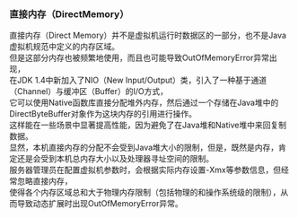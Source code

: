 ### 直接内存（DirectMemory）
直接内存（Direct Memory）并不是虚拟机运行时数据区的一部分，也不是Java虚拟机规范中定义的内存区域。   
但是这部分内存也被频繁地使用，而且也可能导致OutOfMemoryError异常出现，    
在JDK 1.4中新加入了NIO（New Input/Output）类，引入了一种基于通道（Channel）与缓冲区（Buffer）的I/O方式，  
它可以使用Native函数库直接分配堆外内存，然后通过一个存储在Java堆中的DirectByteBuffer对象作为这块内存的引用进行操作。     
这样能在一些场景中显著提高性能，因为避免了在Java堆和Native堆中来回复制数据。  
显然，本机直接内存的分配不会受到Java堆大小的限制，但是，既然是内存，肯定还是会受到本机总内存大小以及处理器寻址空间的限制。   
服务器管理员在配置虚拟机参数时，会根据实际内存设置-Xmx等参数信息，但经常忽略直接内存，  
使得各个内存区域总和大于物理内存限制（包括物理的和操作系统级的限制），从而导致动态扩展时出现OutOfMemoryError异常。  


